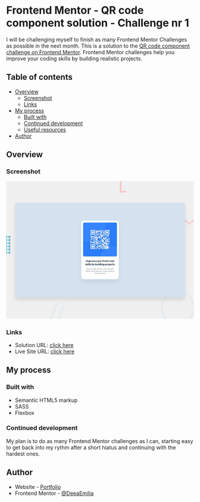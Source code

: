 # Frontend Mentor - QR code component solution - Challenge nr 1

I will be challenging myself to finish as many Frontend Mentor Challenges as possible in the next month.
This is a solution to the [QR code component challenge on Frontend Mentor](https://www.frontendmentor.io/challenges/qr-code-component-iux_sIO_H). Frontend Mentor challenges help you improve your coding skills by building realistic projects.

## Table of contents

- [Overview](#overview)
  - [Screenshot](#screenshot)
  - [Links](#links)
- [My process](#my-process)
  - [Built with](#built-with)
  - [Continued development](#continued-development)
  - [Useful resources](#useful-resources)
- [Author](#author)

## Overview

### Screenshot

![Design preview for the QR code component coding challenge](./design/desktop-preview.jpg)

### Links

- Solution URL: [click here](https://github.com/DeeaEmilia/Challenge1-FrontendMentor)
- Live Site URL: [click here](https://challenge1-qrcode.netlify.app/)

## My process

### Built with

- Semantic HTML5 markup
- SASS
- Flexbox

### Continued development

My plan is to do as many Frontend Mentor challenges as I can, starting easy to get back into my rythm after a short hiatus and continuing with the hardest ones.

## Author

- Website - [Portfolio](https://andreea-emilia-duta.netlify.app/)
- Frontend Mentor - [@DeeaEmilia](https://www.frontendmentor.io/profile/DeeaEmilia)
